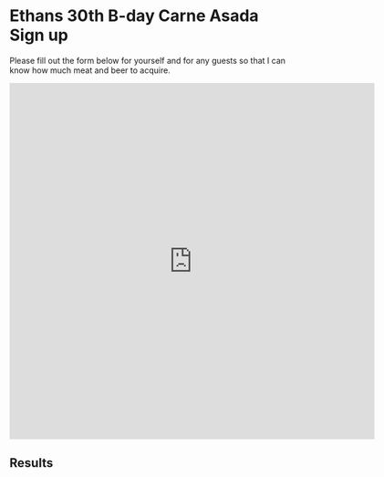 # Ethans 30th B-day Carne Asada Sign up

Please fill out the form below for yourself and for any guests so that I can
know how much meat and beer to acquire.

<iframe src="https://docs.google.com/forms/d/e/1FAIpQLScZlui67uNNLMQIRiHJ89UH3qOmw7ztnPQu62n79CYc9ViW7g/viewform?embedded=true" width="640" height="625" frameborder="0" marginheight="0" marginwidth="0">Loading…</iframe>

## Results

<div id="results"></div>

<script>
  async function fetchSheetData() {
    const sheetId = '1EZWN_BTjgyGhHfaRa7gXy5B-1IghQyxf3zJM6o6tLzw';
    const res = await fetch(`https://docs.google.com/spreadsheets/d/${sheetId}/gviz/tq?tqx=out:json`);
    const text = await res.text();
    const json = JSON.parse(text.substring(47, text.length - 2));
    const tableData = json.table;

    const table = document.createElement("table");
    table.border = "1";
    table.cellPadding = "6";
    table.style.borderCollapse = "collapse";

    const thead = document.createElement("thead");
    const headerRow = document.createElement("tr");
    tableData.cols.forEach(col => {
      const th = document.createElement("th");
      th.textContent = col.label;
      headerRow.appendChild(th);
    });
    thead.appendChild(headerRow);
    table.appendChild(thead);

    const tbody = document.createElement("tbody");
    let yesCount = 0;

    tableData.rows.forEach(row => {
      const tr = document.createElement("tr");
      row.c.forEach((cell, index) => {
        const td = document.createElement("td");
        td.textContent = cell?.f ?? cell?.v ?? "";
        tr.appendChild(td);

        // Check for "Yes" in the third column (index 2)
        if (index === 2 && (cell?.v === "Yes" || cell?.f === "Yes")) {
          yesCount++;
        }
      });
      tbody.appendChild(tr);
    });

    // Add the last row with the "Yes" count
    const lastRow = document.createElement("tr");
    const td1 = document.createElement("td");
    td1.colSpan = tableData.cols.length - 1; // Merge cells for label
    td1.textContent = "Total 'Yes' responses";
    lastRow.appendChild(td1);

    const td2 = document.createElement("td");
    td2.textContent = yesCount;
    lastRow.appendChild(td2);

    tbody.appendChild(lastRow);

    table.appendChild(tbody);

    document.getElementById("results").appendChild(table);
  }

  fetchSheetData();
</script>
